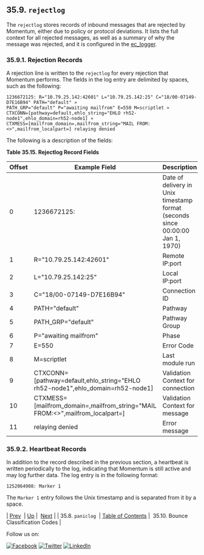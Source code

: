 ## 35.9. `rejectlog`

The `rejectlog` stores records of inbound messages that are rejected by Momentum, either due to policy or protocol deviations. It lists the full context for all rejected messages, as well as a summary of why the message was rejected, and it is configured in the [ec_logger](modules.ec_logger.php "71.30. EC_logger – Momentum-Style Logging").

### 35.9.1. Rejection Records

A rejection line is written to the `rejectlog` for every rejection that Momentum performs. The fields in the log entry are delimited by spaces, such as the following:

```
1236672125: R="10.79.25.142:42601" L="10.79.25.142:25" C="18/00-07149-D7E16B94" PATH="default" »
PATH_GRP="default" P="awaiting mailfrom" E=550 M=scriptlet »
CTXCONN=[pathway=default,ehlo_string="EHLO rh52-node1",ehlo_domain=rh52-node1] »
CTXMESS=[mailfrom_domain=,mailfrom_string="MAIL FROM:<>",mailfrom_localpart=] relaying denied
```

The following is a description of the fields:

<a name="log_formats.rejectlog.ec.record.fields"></a>

**Table 35.15. Rejectlog Record Fields**

| Offset | Example Field | Description |
| --- | --- | --- |
| 0 | 1236672125: | Date of delivery in Unix timestamp format (seconds since 00:00:00 Jan 1, 1970) |
| 1 | R="10.79.25.142:42601" | Remote IP:port |
| 2 | L="10.79.25.142:25" | Local IP:port |
| 3 | C="18/00-07149-D7E16B94" | Connection ID |
| 4 | PATH="default" | Pathway |
| 5 | PATH_GRP="default" | Pathway Group |
| 6 | P="awaiting mailfrom" | Phase |
| 7 | E=550 | Error Code |
| 8 | M=scriptlet | Last module run |
| 9 | CTXCONN=[pathway=default,ehlo_string="EHLO rh52-node1",ehlo_domain=rh52-node1] | Validation Context for connection |
| 10 | CTXMESS=[mailfrom_domain=,mailfrom_string="MAIL FROM:<>",mailfrom_localpart=] | Validation Context for message |
| 11 | relaying denied | Error message |

### 35.9.2. Heartbeat Records

In addition to the record described in the previous section, a heartbeat is written periodically to the log, indicating that Momentum is still active and may log further data. The log entry is in the following format:

`1252064908: Marker 1`

The `Marker 1` entry follows the Unix timestamp and is separated from it by a space.

| [Prev](log_formats.paniclog.php)  | [Up](log_formats.php) |  [Next](bounce_logger.classification.codes.php) |
| 35.8. `paniclog`  | [Table of Contents](index.php) |  35.10. Bounce Classification Codes |

Follow us on:

[![Facebook](https://support.messagesystems.com/images/icon-facebook.png)](http://www.facebook.com/messagesystems) [![Twitter](https://support.messagesystems.com/images/icon-twitter.png)](http://twitter.com/#!/MessageSystems) [![LinkedIn](https://support.messagesystems.com/images/icon-linkedin.png)](http://www.linkedin.com/company/message-systems)